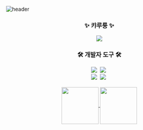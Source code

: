 ![header](https://capsule-render.vercel.app/api?type=waving&color=b100cd:EEFF00,100:a82da8&animation=twinkling&height=200)

<!--타이틀-->
<h3 align="center">✨ 캬루룽 ✨</h3>
<div align="center">
  <img src="https://gbf.wiki/images/thumb/9/9b/Npc_zoom_3040216000_01.png/720px-Npc_zoom_3040216000_01.png?20190529082608" />
</div>

<!--개발자 도구 목록-->
<h3 align="center">🛠 개발자 도구 🛠</h3>
<div align="center">
  <img src="https://img.shields.io/badge/github-181717.svg?style=for-the-badge&logo=github&logoColor=white" />&nbsp
  <img src="https://img.shields.io/badge/VSCode-2C2C32.svg?style=for-the-badge&logo=visual-studio-code&logoColor=22ABF3" />&nbsp
</div>

<div align="center">
  <img src="https://img.shields.io/badge/adobe%20photoshop-08253c.svg?style=for-the-badge&logo=adobe%20photoshop&logoColor=37abff" />&nbsp
  <img src="https://img.shields.io/badge/Intellij%20IDEA-1A7CEB.svg?style=for-the-badge&logo=Intellij%20IDEA&logoColor=000000" />&nbsp
</div>

<br>

<!--깃허브 사용 통계-->
<div align="center">
  <a href="https://github.com/anuraghazra/github-readme-stats">
    <img height=100 align="center" 
      src="https://github-readme-stats.vercel.app/api?username=Kyarurung&langs_count=8&show_icons=true
      &theme=dark#gh-dark-mode-only(https://github.com/anuraghazra/github-readme-stats#gh-dark-mode-only)", 
      src="https://github-readme-stats.vercel.app/api?username=Kyarurung&langs_count=8&show_icons=true
      &theme=default#gh-light-mode-only(https://github.com/anuraghazra/github-readme-stats#gh-light-mode-only)" />
  </a>
  <a href="https://github.com/anuraghazra/convoychat">
    <img height=100 align="center" src="https://github-readme-stats.vercel.app/api/top-langs?username=Kyarurung&layout=compact&langs_count=8&show_icons=true
      &theme=dark#gh-dark-mode-only(https://github.com/anuraghazra/github-readme-stats#gh-dark-mode-only)", 
      src="https://github-readme-stats.vercel.app/api/top-langs?username=Kyarurung&layout=compact&langs_count=8&show_icons=true
      &theme=default#gh-light-mode-only(https://github.com/anuraghazra/github-readme-stats#gh-light-mode-only)" />
  </a>
</div>
